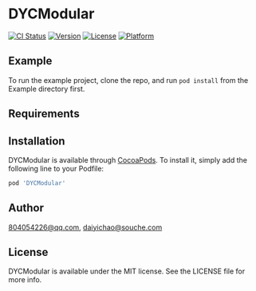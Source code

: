 # DYCModular

[![CI Status](https://img.shields.io/travis/804054226@qq.com/DYCModular.svg?style=flat)](https://travis-ci.org/804054226@qq.com/DYCModular)
[![Version](https://img.shields.io/cocoapods/v/DYCModular.svg?style=flat)](https://cocoapods.org/pods/DYCModular)
[![License](https://img.shields.io/cocoapods/l/DYCModular.svg?style=flat)](https://cocoapods.org/pods/DYCModular)
[![Platform](https://img.shields.io/cocoapods/p/DYCModular.svg?style=flat)](https://cocoapods.org/pods/DYCModular)

## Example

To run the example project, clone the repo, and run `pod install` from the Example directory first.

## Requirements

## Installation

DYCModular is available through [CocoaPods](https://cocoapods.org). To install
it, simply add the following line to your Podfile:

```ruby
pod 'DYCModular'
```

## Author

804054226@qq.com, daiyichao@souche.com

## License

DYCModular is available under the MIT license. See the LICENSE file for more info.
